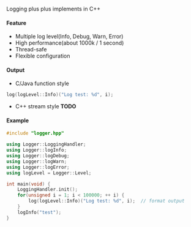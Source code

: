 Logging plus plus implements in C++

#### Feature
- Multiple log level(Info, Debug, Warn, Error)
- High performance(about 1000k / 1 second)
- Thread-safe
- Flexible configuration

#### Output
- C/Java function style
```c++
log(logLevel::Info)("Log test: %d", i);
```
- C++ stream style **TODO**

#### Example
```c++
#include "logger.hpp"

using Logger::LoggingHandler;
using Logger::logInfo;
using Logger::logDebug;
using Logger::logWarn;
using Logger::logError;
using logLevel = Logger::Level;

int main(void) {
    LoggingHandler.init();
    for(unsigned i = 1; i < 100000; ++ i) {
        log(logLevel::Info)("Log test: %d", i);  // format output
    }
    logInfo("test");
}
```

